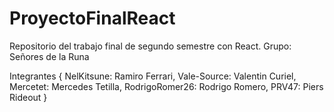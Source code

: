# ProyectoFinalReact
Repositorio del trabajo final de segundo semestre con React. Grupo: Señores de la Runa

Integrantes {
  NelKitsune: Ramiro Ferrari,
  Vale-Source: Valentin Curiel,
  Mercetet: Mercedes Tetilla,
  RodrigoRomer26: Rodrigo Romero,
  PRV47: Piers Rideout
}
